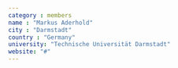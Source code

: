 ```yaml
---
category : members
name : "Markus Aderhold"
city : "Darmstadt"
country : "Germany"
university: "Technische Universität Darmstadt"
website: "#"
---
```

 